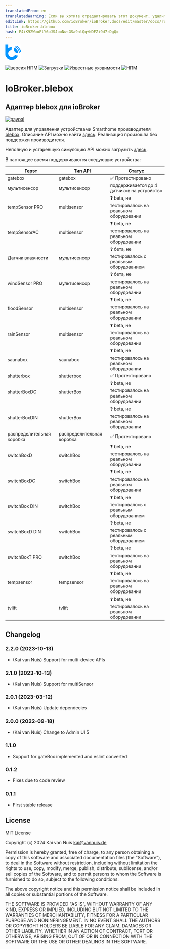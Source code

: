 ```yaml
---
translatedFrom: en
translatedWarning: Если вы хотите отредактировать этот документ, удалите поле «translationFrom», в противном случае этот документ будет снова автоматически переведен
editLink: https://github.com/ioBroker/ioBroker.docs/edit/master/docs/ru/adapterref/iobroker.blebox/README.md
title: ioBroker.blebox
hash: F4iK92WooFlY6oJSJboNwsGSa9nlQq+NDFZi9d7rDgQ=
---
```

![Логотип](../../../en/adapterref/iobroker.blebox/admin/blebox.png)

![версия НПМ](http://img.shields.io/npm/v/iobroker.blebox.svg)
![Загрузки](https://img.shields.io/npm/dm/iobroker.blebox.svg)
![Известные уязвимости](https://snyk.io/test/github/ka-vaNu/ioBroker.blebox/badge.svg)
![НПМ](https://nodei.co/npm/iobroker.blebox.png?downloads=true)

# IoBroker.blebox
## Адаптер blebox для ioBroker
[![paypal](https://www.paypalobjects.com/en_US/i/btn/btn_donateCC_LG.gif)](https://www.paypal.com/donate/?hosted_button_id=8JKRSMB8LS76S)

Адаптер для управления устройствами Smarthome производителя [blebox](https://blebox.eu/). Описание API можно найти [здесь](https://technical.blebox.eu/). Реализация произошла без поддержки производителя.

Неполную и устаревшую симуляцию API можно загрузить [здесь](https://github.com/blebox/blebox-virtual-devices).

В настоящее время поддерживаются следующие устройства:

| Герэт | Тип API | Статус |
|----------------------|---------------------|-----------------------------------------|
| gatebox | gatebox | ✅ Протестировано |
| мультисенсор | мультисенсор | поддерживается до 4 датчиков на устройство |
| tempSensor PRO | multisensor | ❓ beta, не тестировалось на реальном оборудовании |
| tempSensorAC | multisensor | ❓ beta, не тестировалось на реальном оборудовании |
| Датчик влажности | мультисенсор | ❓ бета, не тестировалось с реальным оборудованием |
| windSensor PRO | мультисенсор | ❓ бета, не тестировалось на реальном оборудовании |
| floodSensor | multisensor | ❓ beta, не тестировалось на реальном оборудовании |
| rainSensor | multisensor | ❓ beta, не тестировалось на реальном оборудовании |
| saunabox | saunabox | ❓ beta, не тестировалось на реальном оборудовании |
| shutterbox | shutterbox | ✅ Протестировано |
| shutterBoxDC | shutterBox | ❓ beta, не тестировалось на реальном оборудовании |
| shutterBoxDIN | shutterBox | ❓ beta, не тестировалось на реальном оборудовании |
| распределительная коробка | распределительная коробка | ✅ Протестировано |
| switchBoxD | switchBox | ❓ beta, не тестировалось на реальном оборудовании |
| switchBoxDC | switchBox | ❓ beta, не тестировалось на реальном оборудовании |
| switchBox DIN | switchBox | ❓ beta, не тестировалось с реальным оборудованием |
| switchBoxD DIN | switchBox | ❓ beta, не тестировалось с реальным оборудованием |
| switchBoxT PRO | switchBox | ❓ beta, не тестировалось на реальном оборудовании |
| tempsensor | tempsensor | ❓ beta, не тестировалось на реальном оборудовании |
| tvlift | tvlift | ❓ beta, не тестировалось на реальном оборудовании |

## Changelog

<!--
    Placeholder for the next version:
    ### **WORK IN PROGRESS**
-->

### 2.2.0 (2023-10-13)

* (Kai van Nuis) Support for multi-device APIs

### 2.1.0 (2023-10-13)

* (Kai van Nuis) Support for multiSensor

### 2.0.1 (2023-03-12)

* (Kai van Nuis) Update dependecies

### 2.0.0 (2022-09-18)

* (Kai van Nuis) Change to Admin UI 5

### 1.1.0

* Support for gateBox implemented and eslint converted

### 0.1.2

* Fixes due to code review
### 0.1.1

* First stable release

## License
MIT License

Copyright (c) 2024 Kai van Nuis <kai@vannuis.de>

Permission is hereby granted, free of charge, to any person obtaining a copy
of this software and associated documentation files (the "Software"), to deal
in the Software without restriction, including without limitation the rights
to use, copy, modify, merge, publish, distribute, sublicense, and/or sell
copies of the Software, and to permit persons to whom the Software is
furnished to do so, subject to the following conditions:

The above copyright notice and this permission notice shall be included in all
copies or substantial portions of the Software.

THE SOFTWARE IS PROVIDED "AS IS", WITHOUT WARRANTY OF ANY KIND, EXPRESS OR
IMPLIED, INCLUDING BUT NOT LIMITED TO THE WARRANTIES OF MERCHANTABILITY,
FITNESS FOR A PARTICULAR PURPOSE AND NONINFRINGEMENT. IN NO EVENT SHALL THE
AUTHORS OR COPYRIGHT HOLDERS BE LIABLE FOR ANY CLAIM, DAMAGES OR OTHER
LIABILITY, WHETHER IN AN ACTION OF CONTRACT, TORT OR OTHERWISE, ARISING FROM,
OUT OF OR IN CONNECTION WITH THE SOFTWARE OR THE USE OR OTHER DEALINGS IN THE
SOFTWARE.